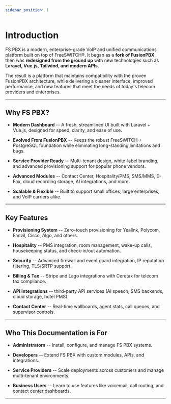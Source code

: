 ```yaml
---
sidebar_position: 1
---
```


# Introduction

FS PBX is a modern, enterprise-grade VoIP and unified communications platform built on top of FreeSWITCH®. It began as a **fork of FusionPBX**, then was **redesigned from the ground up** with new technologies such as **Laravel, Vue.js, Tailwind, and modern APIs**.

The result is a platform that maintains compatibility with the proven FusionPBX architecture, while delivering a cleaner interface, improved performance, and new features that meet the needs of today's telecom providers and enterprises.

* * * * *

Why FS PBX?
-----------

-   **Modern Dashboard** -- A fresh, streamlined UI built with Laravel + Vue.js, designed for speed, clarity, and ease of use.

-   **Evolved From FusionPBX** -- Keeps the robust FreeSWITCH + PostgreSQL foundation while eliminating long-standing limitations and bugs.

-   **Service Provider Ready** -- Multi-tenant design, white-label branding, and advanced provisioning support for popular phone vendors.

-   **Advanced Modules** -- Contact Center, Hospitality/PMS, SMS/MMS, E-Fax, cloud recording storage, AI integrations, and more.

-   **Scalable & Flexible** -- Built to support small offices, large enterprises, and VoIP carriers alike.

* * * * *

Key Features
------------

-   **Provisioning System** -- Zero-touch provisioning for Yealink, Polycom, Fanvil, Cisco, Algo, and others.

-   **Hospitality** -- PMS integration, room management, wake-up calls, housekeeping status, and check-in/out automation.

-   **Security** -- Advanced firewall and event guard integration, IP reputation filtering, TLS/SRTP support.

-   **Billing & Tax** -- Stripe and Lago integrations with Ceretax for telecom tax compliance.

-   **API Integrations** -- third-party API services (AI speech, SMS backends, cloud storage, hotel PMS).

-   **Contact Center** -- Real-time wallboards, agent stats, call queues, and supervisor controls.

<!-- * * * * * -->

<!-- Getting Started
---------------

1.  **Installation** -- Learn how to deploy FS PBX on Debian with FreeSWITCH and PostgreSQL.

2.  **Configuration** -- Set up domains, extensions, dialplans, and security policies.

3.  **Provisioning Devices** -- Configure phones and endpoints for zero-touch provisioning.

4.  **Exploring Modules** -- Enable advanced features like the Contact Center, Hotel PMS, or SMS.

5.  **Managing Updates** -- Keep your system secure and up-to-date with FS PBX release updates. -->

* * * * *

Who This Documentation is For
-----------------------------

-   **Administrators** -- Install, configure, and manage FS PBX systems.

-   **Developers** -- Extend FS PBX with custom modules, APIs, and integrations.

-   **Service Providers** -- Scale deployments across customers and manage multi-tenant environments.

-   **Business Users** -- Learn to use features like voicemail, call routing, and contact center dashboards.

* * * * *

<!-- Next Steps
----------

👉 Start with the Installation Guide to get your first FS PBX system up and running.

# Tutorial Intro

Let's discover **Docusaurus in less than 5 minutes**.

## Getting Started

Get started by **creating a new site**.

Or **try Docusaurus immediately** with **[docusaurus.new](https://docusaurus.new)**.

### What you'll need

- [Node.js](https://nodejs.org/en/download/) version 18.0 or above:
  - When installing Node.js, you are recommended to check all checkboxes related to dependencies.

## Generate a new site

Generate a new Docusaurus site using the **classic template**.

The classic template will automatically be added to your project after you run the command:

```bash
npm init docusaurus@latest my-website classic
```

You can type this command into Command Prompt, Powershell, Terminal, or any other integrated terminal of your code editor.

The command also installs all necessary dependencies you need to run Docusaurus.

## Start your site

Run the development server:

```bash
cd my-website
npm run start
```

The `cd` command changes the directory you're working with. In order to work with your newly created Docusaurus site, you'll need to navigate the terminal there.

The `npm run start` command builds your website locally and serves it through a development server, ready for you to view at http://localhost:3000/.

Open `docs/intro.md` (this page) and edit some lines: the site **reloads automatically** and displays your changes. -->
